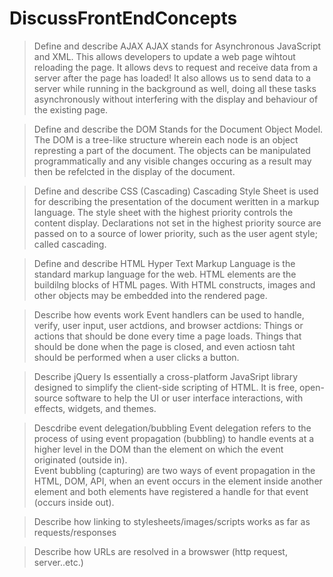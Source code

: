 # DiscussFrontEndConcepts

> Define and describe AJAX
  AJAX stands for Asynchronous JavaScript and XML.  This allows developers to update a web page wihtout reloading the page. It allows devs to request and receive data from a server after the page has loaded!  It also allows us to send data to a server while running in the background as well, doing all these tasks asynchronously without interfering with the display and behaviour of the existing page.


>Define and describe the DOM
   Stands for the Document Object Model.  The DOM is a tree-like structure wherein each node is an object represting a part of the document.  The objects can be manipulated programmatically and any visible changes occuring as a result may then be refelcted in the display of the document. 


>Define and describe CSS (Cascading)
  Cascading Style Sheet is used for describing the presentation of the document weritten in a markup language.  The style sheet with the highest priority controls the content display. Declarations not set in the highest priority source are passed on to a source of lower priority, such as the user agent style; called cascading.


>Define and describe HTML
  Hyper Text Markup Language is the standard markup language for the web.  HTML elements are the buildilng blocks of HTML pages.  With HTML constructs, images and other objects may be embedded into the rendered page.  


>Describe how events work
  Event handlers can be used to handle, verify, user input, user actdions, and browser actdions: Things or actions that should be done every time a page loads.  Things that should be done when the page is closed, and even actiosn taht should be performed when a user clicks a button.


>Describe jQuery
   Is essentially a cross-platform JavaSript library designed to simplify the client-side scripting of HTML.  It is free, open-source software to help the UI or user interface interactions, with effects, widgets, and themes.


>Descdribe event delegation/bubbling
   Event delegation refers to the process of using event propagation (bubbling) to handle events at a higher level in the DOM than the element on which the event originated (outside in).  
   Event bubbling (capturing) are two ways of event propagation in the HTML, DOM, API, when an event occurs in the element inside another element and both elements have registered a handle for that event (occurs inside out).


>Describe how linking to stylesheets/images/scripts works as far as requests/responses



>Describe how URLs are resolved in a browswer (http request, server..etc.)



